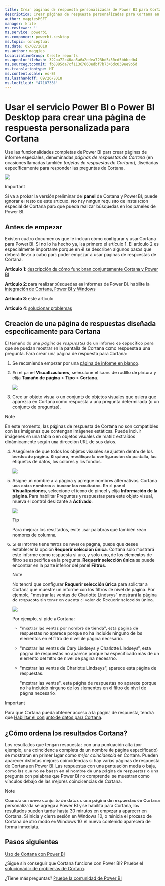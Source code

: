 ```yaml
---
title: Crear páginas de respuesta personalizadas de Power BI para Cortana
description: Crear páginas de respuesta personalizadas para Cortana en Power BI
author: maggiesMSFT
manager: kfile
ms.reviewer: ''
ms.service: powerbi
ms.component: powerbi-desktop
ms.topic: conceptual
ms.date: 05/02/2018
ms.author: maggies
LocalizationGroup: Create reports
ms.openlocfilehash: 327ba72c46aa5a6a2edea723bd5450cd5bbbcdb4
ms.sourcegitcommit: fb1885da7cf11367660edbf7b7346dc039ee9b5d
ms.translationtype: HT
ms.contentlocale: es-ES
ms.lasthandoff: 09/26/2018
ms.locfileid: "47187338"
---
```

# <a name="use-power-bi-service-or-power-bi-desktop-to-create-a-custom-answer-page-for-cortana"></a>Usar el servicio Power BI o Power BI Desktop para crear una página de respuesta personalizada para Cortana
Use las funcionalidades completas de Power BI para crear páginas de informe especiales, denominadas *páginas de respuestas de Cortana* (en ocasiones llamadas también *tarjetas de respuestas de Cortana*), diseñadas específicamente para responder las preguntas de Cortana.

![](media/service-cortana-answer-cards/power-bi-cortana.png)

> [!IMPORTANT]
> Si va a probar la versión preliminar del **panel** de Cortana y Power BI, puede ignorar el resto de este artículo. No hay ningún requisito de instalación especial de Cortana para que pueda realizar búsquedas en los paneles de Power BI.
> 
> 

## <a name="before-you-begin"></a>Antes de empezar
Existen cuatro documentos que le indican cómo configurar y usar Cortana para Power BI. Si no lo ha hecho ya, lea primero el artículo 1. El artículo 2 es especialmente importante porque en él se describen algunos pasos que deberá llevar a cabo para poder empezar a usar páginas de respuestas de Cortana.

**Artículo 1**: [descripción de cómo funcionan conjuntamente Cortana y Power BI](service-cortana-intro.md)

**Artículo 2**: [para realizar búsquedas en informes de Power BI, habilite la integración de Cortana, Power BI y Windows](service-cortana-enable.md)

**Artículo 3**: este artículo

**Artículo 4**: [solucionar problemas](service-cortana-troubleshoot.md)

## <a name="create-a-cortana-answer-page-designed-specifically-for-cortana"></a>Creación de una página de respuestas diseñada específicamente para Cortana
El tamaño de una *página de respuestas* de un informe es específico para que se puedan mostrar en la pantalla de Cortana como respuesta a una pregunta. Para crear una página de respuesta para Cortana:

1. Se recomienda empezar por una [página de informe en blanco](power-bi-report-add-page.md).
2. En el panel **Visualizaciones**, seleccione el icono de rodillo de pintura y elija **Tamaño de página** > **Tipo** > **Cortana**.
   
    ![](media/service-cortana-answer-cards/pbi-cortana-page-size-new.png)
3. Cree un objeto visual o un conjunto de objetos visuales que quiera que aparezca en Cortana como respuesta a una pregunta determinada (o un conjunto de preguntas).

> [!NOTE]
> En este momento, las páginas de respuesta de Cortana no son compatibles con las imágenes que contengan imágenes estáticas. Puede incluir imágenes en una tabla o en objetos visuales de matriz extraídos dinámicamente según una dirección URL de sus datos. 
> 
> 

4. Asegúrese de que todos los objetos visuales se ajusten dentro de los bordes de página. Si quiere, modifique la configuración de pantalla, las etiquetas de datos, los colores y los fondos.  
   
    ![](media/service-cortana-answer-cards/pbi_cortana_modify-new.png)
5. Asigne un nombre a la página y agregue nombres alternativos. Cortana usa estos nombres al buscar los resultados. En el panel **Visualizaciones**, seleccione el icono de pincel y elija **Información de la página**. Para habilitar Preguntas y respuestas para este objeto visual, mueva el control deslizante a **Activado**.
   
    ![](media/service-cortana-answer-cards/pbi_cortana_names-newer.png)
   
   > [!TIP]
   > Para mejorar los resultados, evite usar palabras que también sean nombres de columna.
   > 
   > 
6. Si el informe tiene filtros de nivel de página, puede que desee establecer la opción **Requerir selección única**. Cortana solo mostrará este informe como respuesta si uno, y solo uno, de los elementos de filtro se especifica en la pregunta. **Requerir selección única** se puede encontrar en la parte inferior del panel **Filtros**.
   
   > [!NOTE]
   > No tendrá que configurar **Requerir selección única** para solicitar a Cortana que muestre un informe con los filtros de nivel de página. Por ejemplo, "mostrar las ventas de Charlotte Lindseys" mostrará la página de respuesta sin tener en cuenta el valor de Requerir selección única.
   > 
   > 
   
     ![](media/service-cortana-answer-cards/pbi-cortana-single-selection-new.png)
   
      Por ejemplo, si pide a Cortana:
   
   * "mostrar las ventas por nombre de tienda", esta página de respuestas no aparece porque no ha incluido ninguno de los elementos en el filtro de nivel de página necesario.
   * "mostrar las ventas de Cary Lindseys y Charlotte Lindseys", esta página de respuestas no aparece porque ha especificado más de un elemento del filtro de nivel de página necesario.
   * "mostrar las ventas de Charlotte Lindseys", aparece esta página de respuestas.
     
     "mostrar las ventas", esta página de respuestas no aparece porque no ha incluido ninguno de los elementos en el filtro de nivel de página necesario.

> [!IMPORTANT]
> Para que Cortana pueda obtener acceso a la página de respuesta, tendrá que [Habilitar el conjunto de datos para Cortana](service-cortana-enable.md).
> 
> 

## <a name="how-does-cortana-order-the-results"></a>¿Cómo ordena los resultados Cortana?
Los resultados que tengan respuestas con una puntuación alta (por ejemplo, una coincidencia completa de un nombre de página especificado) se mostrarán en primer lugar como *mejor coincidencia* en Cortana. Pueden aparecer distintas mejores coincidencias si hay varias páginas de respuesta de Cortana en Power BI. Las respuestas con una puntuación media o baja, como las que no se basan en el nombre de una página de respuestas o una pregunta con palabras que Power BI no comprende, se muestran como vínculos debajo de las mejores coincidencias de Cortana.

> [!NOTE]
> Cuando un nuevo conjunto de datos o una página de respuestas de Cortana personalizada se agrega a Power BI y se habilita para Cortana, los resultados pueden tardar hasta 30 minutos en empezar a aparecer en Cortana. Si inicia y cierra sesión en Windows 10, o reinicia el proceso de Cortana de otro modo en Windows 10, el nuevo contenido aparecerá de forma inmediata.
> 
> 

## <a name="next-steps"></a>Pasos siguientes
[Uso de Cortana con Power BI](service-cortana-intro.md)

¿Sigue sin conseguir que Cortana funcione con Power BI?  Pruebe el [solucionador de problemas de Cortana](service-cortana-troubleshoot.md).

¿Tiene más preguntas? [Pruebe la comunidad de Power BI](http://community.powerbi.com/)


